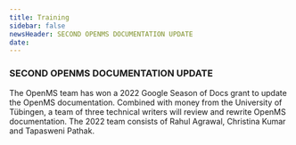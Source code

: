 ```yaml
---
title: Training
sidebar: false
newsHeader: SECOND OPENMS DOCUMENTATION UPDATE
date:
---
```


### SECOND OPENMS DOCUMENTATION UPDATE

The OpenMS team has won a 2022 Google Season of Docs grant to update the OpenMS documentation. Combined with money from the University of Tübingen, a team of three technical writers will review and rewrite OpenMS documentation. The 2022 team consists of Rahul Agrawal, Christina Kumar and Tapasweni Pathak.